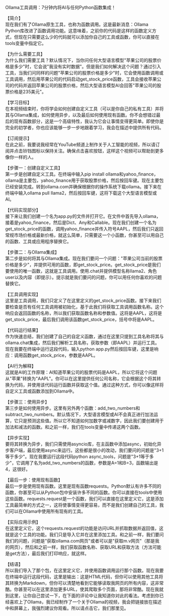 Ollama工具调用：7分钟内将AI与任何Python函数集成！

【简介】  
现在我们有了Ollama原生工具，也称为函数调用。这是最新消息：Ollama Python库改进了函数调用功能。这意味着，之前你的代码是这样的函数定义方式，但现在只需要这么少的代码就可以添加你自己的工具或函数，你可以直接在tools变量中指定它。

【为什么需要工具】  
为什么我们需要工具？默认情况下，当你问任何大型语言模型"苹果公司的股票价格是多少"时，它会说"我没有实时数据"。但是我们如何解决这个问题？通过引入工具，当我们问同样的问题"苹果公司的股票价格是多少"时，它会使用函数调用或工具调用，然后用苹果公司的代码启动get_stock_price函数，工具会接收苹果公司的代码并返回苹果公司的股票价格，然后大型语言模型AI会回答"苹果公司的股票价格是235美元"。

【学习目标】  
在本视频结束时，你将学会如何创建自定义工具（可以是你自己的私有工具）并将其与Ollama集成，如何使用异步，以及最后如何使用现有函数。你不会想错过最后的现有函数部分，这是一个高级特性，我认为它会让事情变得更简单。即使你是完全的初学者，你也应该能够一步一步地跟着学习，我会在描述中提供所有代码。

【订阅提示】  
在此之前，我要说我经常在YouTube频道上制作关于人工智能的视频，所以请订阅并点击铃铛图标以保持关注。确保点击喜欢按钮，这样这个视频可以帮助到更多像你一样的人。

【步骤一：创建自定义工具】  
第一步是创建自定义工具。在终端中输入pip install ollama和yahoo_finance，ollama是主要包，yahoo_finance用于获取股票价格，然后按回车键。现在主要包已经安装完成。转到ollama.com并确保根据你的操作系统下载ollama。接下来在终端中输入ollama pull llama2，然后按回车键，这将下载这个大型语言模型或AI。

【代码实现部分】  
接下来让我们创建一个名为app.py的文件并打开它。在文件中首先导入ollama，接着是yahoo_finance，然后是Dict、Any和Callable。现在我们创建一个名为get_stock_price的函数，调用yahoo_finance并传入符号AAPL，然后我们只返回常规市场价格或最新价格，就这么简单，只需要这一个小函数，你甚至可以用自己的函数、工具或应用程序替换它。

【步骤二：与Ollama集成】  
第二步是如何将其与Ollama集成。现在我们要问一个问题："苹果公司当前的股票价格是多少"，并提供可用的函数，即get_stock_price。get_stock_price是我们要使用的唯一函数，这就是工具调用。使用.chat并提供模型名称llama2、角色user以及内容（即提示）。提示就是我们要问的问题，你可以用任何你喜欢的问题替换它。

【工具调用实现】  
这里是工具调用，我们只定义了在这里定义的get_stock_price函数。接下来我们要检查是否有任何工具调用被初始化，基于此我们将获取工具调用函数名称。这个响应会返回函数的名称，所以我们获取函数名称和参数值。这将是AAPL，这将是get_stock_price，最后我们调用该函数get_stock_price，括号中将是AAPL。

【代码运行结果】  
作为快速总结，我们创建了自己的自定义函数，通过在这里只提到工具名称将其与ollama.chat集成，然后我们解析工具名称，获取参数（即AAPL）并运行工具。现在我要在终端中运行这段代码，输入python app.py然后按回车键，这里是响应：调用函数get_stock_price，参数是AAPL。

【AI行为解释】  
这就是AI的工作原理：AI知道苹果公司的股票代码是AAPL，所以它将这个问题从"苹果"转换为"AAPL"。你可以在这里提供任何公司名称，它会根据这个将其转换为代码，并使用该代码运行函数并获取这个值。通过这种方式，你可以像这样将自定义工具或函数添加到Ollama中。

【步骤三：使用异步】  
第三步是如何使用异步。这里有另外两个函数：add_two_numbers和subtract_two_numbers。默认情况下，大型语言模型或AI不会真正进行加法运算，它只是预测这些值。所以它不知道如何加数字或减数字，因此我们要创建用于加法和减法的函数。和之前一样，我们在tools变量中传递这两个函数。

【异步实现】  
要将其转换为异步，我们只需使用asyncio库，在主函数中添加async，初始化异步客户端，最后使用async来运行。这些都是很小的改动，我们要问的问题是"3+1等于多少"。现在我要运行这段代码python async_tools，问题是"3+1等于多少"，它调用了名为add_two_numbers的函数，参数是A=1和B=3，函数输出是4，这很好。

【最后一步：使用现有函数】  
最后一步是使用现有函数。这里是现有函数requests。Python默认有许多不同的函数，你甚至可以从Python包中安装许多不同的函数。你可以直接在tools中使用这些函数。requests.request是一个函数，我们可以直接在这里定义它，这是添加工具最简单的方式之一，这将使事情变得更容易，而不是我们创建自己的工具，我们可以在Ollama中使用所有现有的工具。

【实际应用示例】  
在这里定义它，这个requests.request的功能是访问URL并抓取数据并返回值，这就是这个工具的功能。我们只是导入它并在这里添加工具。和之前一样，我们要问我们的问题，问题是"获取ollama.com网页"或者可以是"获取m.v网页"（那是我的网页），然后和之前一样，我们获取函数名称、获取URL和获取方法（方法可能是get方法），最后我们打印响应，就这样。

【结语】  
所以我们导入了那个包，在这里定义它，并使用函数调用运行那个函数。现在我要在终端中运行这段代码，这里是输出：这是HTML代码，但你可以使用其他工具将其转换为Markdown，但你可以清楚地看到它能够读取我网页的所有内容，这非常酷。你甚至可以在这里添加更多URL，使其爬取多个页面，那将非常酷。现在我就到这里，让你自己尝试一下，在下面的评论中让我知道你对此的看法。考虑到你已经喜欢上了Ollama，我已经制作了一个关于Ollama的视频，我会把链接放在描述中和屏幕上，我强烈建议你观看。所以请点击它，我们那里见。